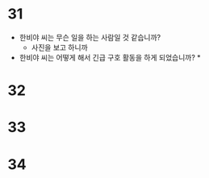 # 31
* 한비야 씨는 무슨 일을 하는 사람일 것 같습니까?
	* 사진을 보고 하니까
* 한비야 씨는 어떻게 해서 긴급 구호 활동을 하게 되었습니까?
	* 
# 32
# 33
# 34